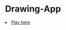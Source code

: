 # Drawing-App
<li><a href="[go](https://hugofpamaral.github.io/Drawing-App/){:target="_blank" rel="noopener"}">Play here</a></li>

